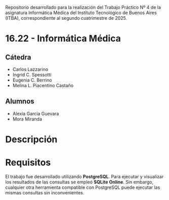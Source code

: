 Repositorio desarrollado para la realización del Trabajo Práctico Nº 4 de la asignatura Informática Médica del Instituto Tecnológico de Buenos Aires (ITBA), correspondiente al segundo cuatrimestre de 2025.
# 16.22 - Informática Médica
## Cátedra
- Carlos Lazzarino 
- Ingrid C. Spessotti
- Eugenia C. Berrino
- Melina L. Piacentino Castaño
## Alumnos
- Alexia Garcia Guevara
- Mora Miranda

# Descripción

# Requisitos
El trabajo fue desarrollado utilizando **PostgreSQL**. Para ejecutar y visualizar los resultados de las consultas se empleó **SQLite Online**. Sin embargo, cualquier otra herramienta compatible con PostgreSQL puede ejecutar las mismas consultas sin inconvenientes.
